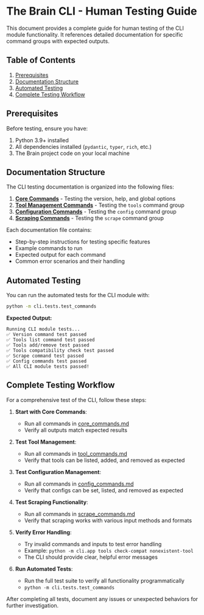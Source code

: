 # The Brain CLI - Human Testing Guide

This document provides a complete guide for human testing of the CLI module functionality. It references detailed documentation for specific command groups with expected outputs.

## Table of Contents

1. [Prerequisites](#prerequisites)
2. [Documentation Structure](#documentation-structure)
3. [Automated Testing](#automated-testing)
4. [Complete Testing Workflow](#complete-testing-workflow)

## Prerequisites

Before testing, ensure you have:

1. Python 3.9+ installed
2. All dependencies installed (`pydantic`, `typer`, `rich`, etc.)
3. The Brain project code on your local machine

## Documentation Structure

The CLI testing documentation is organized into the following files:

1. **[Core Commands](./core_commands.md)** - Testing the version, help, and global options
2. **[Tool Management Commands](./tool_commands.md)** - Testing the `tools` command group
3. **[Configuration Commands](./config_commands.md)** - Testing the `config` command group
4. **[Scraping Commands](./scrape_commands.md)** - Testing the `scrape` command group

Each documentation file contains:
- Step-by-step instructions for testing specific features
- Example commands to run
- Expected output for each command
- Common error scenarios and their handling

## Automated Testing

You can run the automated tests for the CLI module with:

```bash
python -m cli.tests.test_commands
```

**Expected Output:**
```
Running CLI module tests...
✅ Version command test passed
✅ Tools list command test passed
✅ Tools add/remove test passed
✅ Tools compatibility check test passed
✅ Scrape command test passed
✅ Config commands test passed
✅ All CLI module tests passed!
```

## Complete Testing Workflow

For a comprehensive test of the CLI, follow these steps:

1. **Start with Core Commands**:
   - Run all commands in [core_commands.md](./core_commands.md)
   - Verify all outputs match expected results

2. **Test Tool Management**:
   - Run all commands in [tool_commands.md](./tool_commands.md)
   - Verify that tools can be listed, added, and removed as expected

3. **Test Configuration Management**:
   - Run all commands in [config_commands.md](./config_commands.md)
   - Verify that configs can be set, listed, and removed as expected

4. **Test Scraping Functionality**:
   - Run all commands in [scrape_commands.md](./scrape_commands.md)
   - Verify that scraping works with various input methods and formats

5. **Verify Error Handling**:
   - Try invalid commands and inputs to test error handling
   - Example: `python -m cli.app tools check-compat nonexistent-tool`
   - The CLI should provide clear, helpful error messages

6. **Run Automated Tests**:
   - Run the full test suite to verify all functionality programmatically
   - `python -m cli.tests.test_commands`

After completing all tests, document any issues or unexpected behaviors for further investigation.
